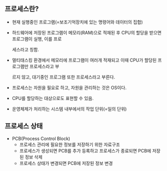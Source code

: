 ## 프로세스란?

- 현재 실행중인 프로그램(=보조기억장치에 있는 명령어와 데이터의 집합)

- 하드웨어에 저장된 프로그램이 메모리(RAM)으로 적재된 후 CPU의 할당을 받으면 프로그램이 실행, 이를 프로

  세스라고 칭함.

- 멀티태스킹 환경에서 메모리에 프로그램이 여러개 적재되고 이때 CPU가 할당된 프로그램만 프로세스라고 부

  르지 않고, 대기중인 프로그램 또한 프로세스라고 부른다.

- 프로세스는 자원을 필요로 하고, 자원을 관리하는 것은 OS이다.

- CPU를 할당하는 대상으로도 표현할 수 있음.

- 운영체제가 처리하는 시스템 내부에서의 작업 단위(=일의 단위)



## 프로세스 상태

- PCB(Process Control Block)
  - 프로세스 관리에 필요한 정보를 저장하기 위한 자료구조
  - 프로세스가 생성되면 PCB를 추가 등록하고 프로세스가 종료되면 PCB에 저장된 정보 삭제
  - 프로세스 상태가 변경되면 PCB에 저장된 정보 변경

